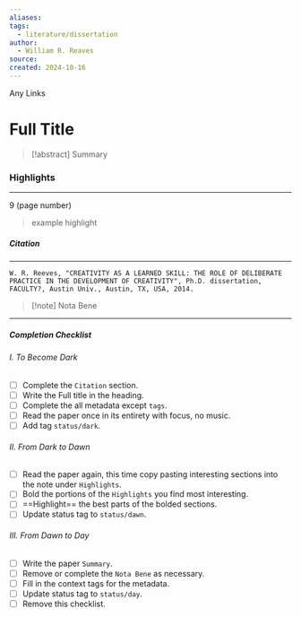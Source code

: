 ```yaml
---
aliases: 
tags:
  - literature/dissertation
author:
  - William R. Reaves
source: 
created: 2024-10-16
---
```

Any Links
# **Full Title**

> [!abstract] Summary
### **Highlights**
---
9 (page number)
> example highlight
##### **Citation**
---
```
W. R. Reeves, "CREATIVITY AS A LEARNED SKILL: THE ROLE OF DELIBERATE PRACTICE IN THE DEVELOPMENT OF CREATIVITY", Ph.D. dissertation, FACULTY?, Austin Univ., Austin, TX, USA, 2014.
```

> [!note] Nota Bene

---
##### Completion Checklist
###### I. To Become Dark
- [ ] Complete the `Citation` section.
- [ ] Write the Full title in the heading.
- [ ] Complete the all metadata except `tags`.
- [ ] Read the paper once in its entirety with focus, no music.
- [ ] Add tag `status/dark`.
###### II. From Dark to Dawn
- [ ] Read the paper again, this time copy pasting interesting sections into the note under `Highlights`.
- [ ] Bold the portions of the `Highlights` you find most interesting.
- [ ] ==Highlight== the best parts of the bolded sections.
- [ ] Update status tag to `status/dawn`.
###### III. From Dawn to Day
- [ ] Write the paper `Summary`.
- [ ] Remove or complete the `Nota Bene` as necessary.
- [ ] Fill in the context tags for the metadata.
- [ ] Update status tag to `status/day`.
- [ ] Remove this checklist.